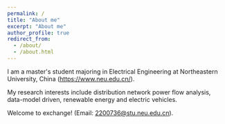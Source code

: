 ```yaml
---
permalink: /
title: "About me"
excerpt: "About me"
author_profile: true
redirect_from: 
  - /about/
  - /about.html
---
```

I am a master's student majoring in Electrical Engineering at Northeastern University, China (https://www.neu.edu.cn/). 

My research interests include distribution network power flow analysis, data-model driven, renewable energy and electric vehicles.

Welcome to exchange! (Email: 2200736@stu.neu.edu.cn).
